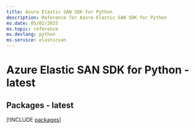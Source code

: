 ```yaml
---
title: Azure Elastic SAN SDK for Python
description: Reference for Azure Elastic SAN SDK for Python
ms.date: 05/02/2025
ms.topic: reference
ms.devlang: python
ms.service: elasticsan
---
```

# Azure Elastic SAN SDK for Python - latest
## Packages - latest
[!INCLUDE [packages](elastic-san-index.md)]